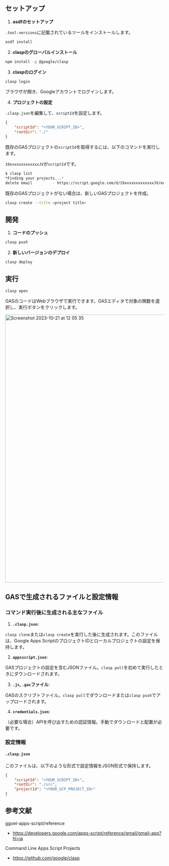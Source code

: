 
## セットアップ

1. **asdfのセットアップ**

`.tool-versions`に記載されているツールをインストールします。

```bash
asdf install
```

2. **claspのグローバルインストール**

```bash
npm install -g @google/clasp
```

3. **claspのログイン**

```bash
clasp login
```

ブラウザが開き、Googleアカウントでログインします。

4. **プロジェクトの設定**

`.clasp.json`を編集して、`scriptId`を設定します。

```json
{
    "scriptId": "<YOUR_SCRIPT_ID>",
    "rootDir": "./"
}
```

既存のGASプロジェクトの`scriptId`を取得するには、以下のコマンドを実行します。

`19xxxxxxxxxxxxxJV`が`scriptId`です。

```bash
$ clasp list
*Finding your projects...*
delete email         - https://script.google.com/d/19xxxxxxxxxxxxxJV/edit
```

既存のGASプロジェクトがない場合は、新しいGASプロジェクトを作成。

```bash
clasp create --title <project title>
```

## 開発

1. **コードのプッシュ**

```bash
clasp push
```

2. **新しいバージョンのデプロイ**

```bash
clasp deploy
```

## 実行

```
clasp open
```

GASのコードはWebブラウザで実行できます。GASエディタで対象の関数を選択し、実行ボタンをクリックします。

<img width="851" alt="Screenshot 2023-10-21 at 12 05 35" src="https://github.com/shuhei-fujita/gas/assets/38001967/b615d12d-cab3-48ab-b019-94fe727330d6">

## GASで生成されるファイルと設定情報

### コマンド実行後に生成される主なファイル

1. **`.clasp.json`**:

`clasp clone`または`clasp create`を実行した後に生成されます。このファイルは、Google Apps ScriptのプロジェクトIDとローカルプロジェクトの設定を保持します。

2. **`appsscript.json`**:

GASプロジェクトの設定を含むJSONファイル。`clasp pull`を初めて実行したときにダウンロードされます。

3. **`.js`, `.gas`ファイル**:

GASのスクリプトファイル。`clasp pull`でダウンロードまたは`clasp push`でアップロードされます。

4. **`credentials.json`**:

（必要な場合）APIを呼び出すための認証情報。手動でダウンロードと配置が必要です。

### 設定情報

#### `.clasp.json`

このファイルは、以下のような形式で設定情報をJSON形式で保持します。

```json
{
    "scriptId": "<YOUR_SCRIPT_ID>",
    "rootDir": "./src",
    "projectId": "<YOUR_GCP_PROJECT_ID>"
}
```

## 参考文献

ggoel-apps-script/reference
- https://developers.google.com/apps-script/reference/gmail/gmail-app?hl=ja

Command Line Apps Script Projects
- https://github.com/google/clasp
